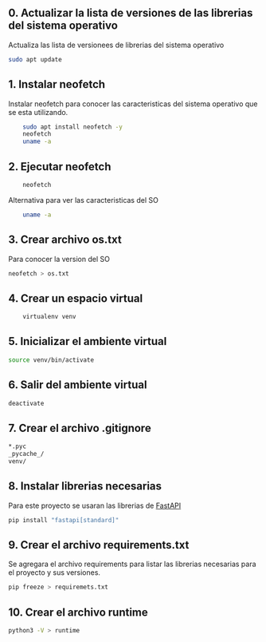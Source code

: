 ## 0. Actualizar la lista de versiones de las librerias del sistema operativo

Actualiza las lista de versionees de librerias del sistema operativo

```bash
sudo apt update
```

## 1. Instalar neofetch

Instalar neofetch para conocer las caracteristicas del sistema operativo que se esta utilizando.

```bash
    sudo apt install neofetch -y
    neofetch
    uname -a
```

## 2. Ejecutar neofetch

```bash
    neofetch
```

Alternativa para ver las caracteristicas del SO

```bash
    uname -a
```

## 3. Crear archivo os.txt

Para conocer la version del SO

```bash
neofetch > os.txt
```

## 4. Crear un espacio virtual

```bash
    virtualenv venv
```

## 5. Inicializar el ambiente virtual

```bash
source venv/bin/activate
```

## 6. Salir del ambiente virtual

```bash
deactivate
```

## 7. Crear el archivo .gitignore
```bash
*.pyc
_pycache_/
venv/
```

## 8. Instalar librerias necesarias

Para este proyecto se usaran las librerias de [FastAPI](https://fastapi.tiangolo.com/#requirements)

```bash
pip install "fastapi[standard]"
```

## 9. Crear el archivo requirements.txt

Se agregara el archivo requirements para listar las librerias necesarias para el proyecto y sus versiones.

```bash
pip freeze > requiremets.txt
```

## 10. Crear el archivo runtime

```bash
python3 -V > runtime
```


